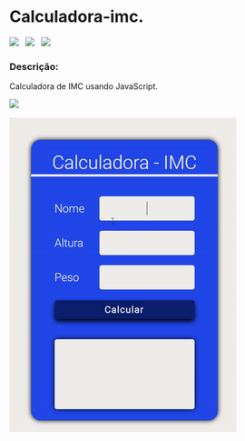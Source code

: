 <h1> Calculadora-imc.</h1>

<p>
<img src="https://img.shields.io/github/license/lucasbizachi/calculadora-imc"/>&#160;&#160;
<img src="https://img.shields.io/github/languages/count/lucasbizachi/calculadora-imc"/>&#160;&#160;
<img src="https://img.shields.io/github/languages/top/lucasbizachi/calculadora-imc"/>&#160;&#160;
</p>

<h3>Descrição:</h3>
<p>Calculadora de IMC usando JavaScript.</p>

 <p>
   <img src="http://img.shields.io/static/v1?label=STATUS&message=%20Finalizado&color=GREEN&style=for-the-badge"/>
<p/>

<img src="assets/calculadora (2).gif"/>
 

